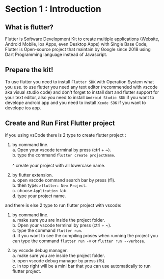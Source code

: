 # **Section 1 : Introduction**
## What is flutter?
Flutter is Software Development Kit to create multiple applications (Website, Android Mobile, Ios Apps, even Desktop Apps) with Single Base Code, Flutter is Open-source project that maintain by Google since 2018 using Dart Programming language instead of Javascript.

## Prepare the kit!
To use flutter you need to install `Flutter SDK` with Operation System what you use. to use flutter you need any text editor (recommended with vscode aka visual studio code) and don't forget to install dart and flutter support for your text editor, also you need to install `Android Studio SDK` if you want to develope android app and you need to install `Xcode SDK` if you want to develope ios app.

## Create and Run First Flutter project
if you using vsCode there is 2 type to create flutter project :
1. by command line.
      <br/> a. Open your vscode terminal by press (ctrl + ~).
      <br/> b. type the command `flutter create projectName`. 
      <br/> <br/>
      ^ create your project with all lowercase name.

2. by flutter extension.
      <br/> a. open vscode command search bar by press (f1).
      <br/> b. then type: `>flutter: New Project`. 
      <br/> c. choose `Application` Tab.
      <br/> d. type your project name.

and there is else 2 type to run flutter project with vscode:
1. by command line.
      <br/> a. make sure you are inside the project folder.
      <br/> b. Open your vscode terminal by press (ctrl + ~).
      <br/> c. type the command `flutter run`.
      <br/> d. if you want to see the compiling proses when running the project you can type the command `flutter run -v` or `flutter run --verbose`.

2. by vscode debug manager.
      <br/> a. make sure you are inside the project folder.
      <br/> b. open vscode debug manager by press (f5).
      <br/> c. in top right will be a mini bar that you can use automatically to run flutter project.